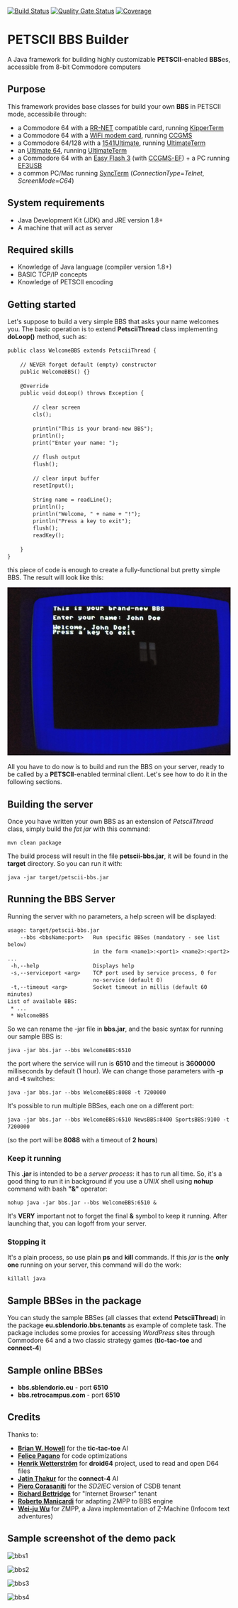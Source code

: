 [![Build Status](https://travis-ci.org/sblendorio/petscii-bbs.svg?branch=master)](https://travis-ci.org/sblendorio/petscii-bbs) 
[![Quality Gate Status](https://sonarcloud.io/api/project_badges/measure?project=sblendorio_petscii-bbs&metric=alert_status)](https://sonarcloud.io/dashboard?id=sblendorio_petscii-bbs)
[![Coverage](https://sonarcloud.io/api/project_badges/measure?project=sblendorio_petscii-bbs&metric=coverage)](https://sonarcloud.io/dashboard?id=sblendorio_petscii-bbs)
# PETSCII BBS Builder
A Java framework for building highly customizable **PETSCII**-enabled **BBS**es, accessible from 8-bit Commodore computers

## Purpose
This framework provides base classes for build your own **BBS** in PETSCII mode, accessibile through:
- a Commodore 64 with a [RR-NET](http://wiki.icomp.de/wiki/RR-Net) compatible card, running [KipperTerm](https://csdb.dk/release/index.php?id=174537)
- a Commodore 64 with a [WiFi modem card](http://www.codingkoala.com/kc64wifi/), running [CCGMS](https://csdb.dk/release/?id=156523)
- a Commodore 64/128 with a [1541Ultimate](http://www.1541ultimate.net), running [UltimateTerm](https://csdb.dk/release/?id=181558)
- an [Ultimate 64](https://ultimate64.com/), running [UltimateTerm](https://csdb.dk/release/?id=181558)
- a Commodore 64 with an [Easy Flash 3](http://store.go4retro.com/easyflash-3/) (with [CCGMS-EF](https://csdb.dk/release/?id=158760)) + a PC running [EF3USB](https://csdb.dk/release/?id=144900&show=notes)
- a common PC/Mac running [SyncTerm](https://sourceforge.net/projects/syncterm/) (*ConnectionType*=_Telnet_, *ScreenMode*=_C64_)

## System requirements
- Java Development Kit (JDK) and JRE version 1.8+
- A machine that will act as server

## Required skills
- Knowledge of Java language (compiler version 1.8+)
- BASIC TCP/IP concepts
- Knowledge of PETSCII encoding

## Getting started
Let's suppose to build a very simple BBS that asks your name welcomes you. The basic operation is to extend **PetsciiThread** class implementing **doLoop()** method, such as:

    public class WelcomeBBS extends PetsciiThread {
        
        // NEVER forget default (empty) constructor
        public WelcomeBBS() {}
        
        @Override
        public void doLoop() throws Exception {
        
            // clear screen
            cls();
            
            println("This is your brand-new BBS");
            println();
            print("Enter your name: ");

            // flush output 
            flush();
            
            // clear input buffer
            resetInput();
            
            String name = readLine();
            println();
            println("Welcome, " + name + "!");
            println("Press a key to exit");
            flush();
            readKey();

        }
    }

this piece of code is enough to create a fully-functional but pretty simple BBS. The result will look like this:

![BBS sample screenshot](./bbs-sample-screenshot.jpg)

All you have to do now is to build and run the BBS on your server, ready to be called by a **PETSCII**-enabled terminal client. Let's see how to do it in the following sections.

## Building the server
Once you have written your own BBS as an extension of *PetsciiThread* class, simply build the *fat jar* with this command:

    mvn clean package

The build process will result in the file **petscii-bbs.jar**, it will be found in the **target** directory. So you can run it with:

    java -jar target/petscii-bbs.jar

## Running the BBS Server
Running the server with no parameters, a help screen will be displayed:

    usage: target/petscii-bbs.jar
        --bbs <bbsName:port>   Run specific BBSes (mandatory - see list below)
                               in the form <name1>:<port1> <name2>:<port2> ...
     -h,--help                 Displays help
     -s,--serviceport <arg>    TCP port used by service process, 0 for
                               no-service (default 0)
     -t,--timeout <arg>        Socket timeout in millis (default 60 minutes)
    List of available BBS:
     * ...
     * WelcomeBBS

So we can rename the -jar file in **bbs.jar**, and the basic syntax for running our sample BBS is:

    java -jar bbs.jar --bbs WelcomeBBS:6510

the port where the service will run is **6510** and the timeout is **3600000** milliseconds by default (1 hour). We can change those parameters with **-p** and **-t** switches:

    java -jar bbs.jar --bbs WelcomeBBS:8088 -t 7200000
    
It's possible to run multiple BBSes, each one on a different port:

    java -jar bbs.jar --bbs WelcomeBBS:6510 NewsBBS:8400 SportsBBS:9100 -t 7200000
    
(so the port will be **8088** with a timeout of **2 hours**)

### Keep it running
This **.jar** is intended to be a *server process*: it has to run all time. So, it's a good thing to run it in background if you use a *UNIX* shell using **nohup** command with bash **"&"** operator:

    nohup java -jar bbs.jar --bbs WelcomeBBS:6510 &

It's **VERY** important not to forget the final **&** symbol to keep it running. After launching that, you can logoff from your server.

### Stopping it
It's a plain process, so use plain **ps** and **kill** commands. If this *jar* is the **only one** running on your server, this command will do the work:

    killall java
    
## Sample BBSes in the package
You can study the sample BBSes (all classes that extend **PetsciiThread**) in the package **eu.sblendorio.bbs.tenants** as example of complete task. The package includes some proxies for accessing *WordPress* sites through Commodore 64 and a two classic strategy games (**tic-tac-toe** and **connect-4**) 

## Sample online BBSes
- **bbs.sblendorio.eu** - port **6510**
- **bbs.retrocampus.com** - port **6510**
 
## Credits
Thanks to:
- [**Brian W. Howell**](https://github.com/bigbhowell/tic-tac-toe) for the **tic-tac-toe** AI
- [**Felice Pagano**](https://github.com/felicepagano/) for code optimizations
- [**Henrik Wetterström**](http://droid64.sourceforge.net/) for **droid64** project, used to read and open D64 files
- [**Jatin Thakur**](https://github.com/jn1772/Connect4AI) for the **connect-4** AI
- [**Piero Corasaniti**](https://github.com/corasaniti) for the *SD2IEC* version of CSDB tenant
- [**Richard Bettridge**](https://github.com/ssshake/theoldnet-bbs) for "Internet Browser" tenant
- [**Roberto Manicardi**](https://github.com/rmanicardi) for adapting ZMPP to BBS engine
- [**Wei-ju Wu**](http://zmpp.sourceforge.net/) for ZMPP, a Java implementation of Z-Machine (Infocom text adventures)

## Sample screenshot of the demo pack
![bbs1](http://www.sblendorio.eu/attachments/bbs-tictactoe.jpg)

![bbs2](http://www.sblendorio.eu/attachments/bbs-menu.jpg)

![bbs3](http://www.sblendorio.eu/attachments/bbs-connect4.jpg)

![bbs4](http://www.sblendorio.eu/attachments/bbs-vcf.jpg)

